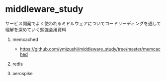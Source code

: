 # middleware_study

サービス開発でよく使われるミドルウェアについてコードリーディングを通して理解を深めていく勉強会用資料

1. memcached
    - https://github.com/ymizushi/middleware_study/tree/master/memcached

2. redis
3. aerospike